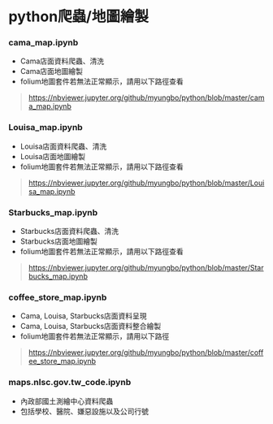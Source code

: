 # python爬蟲/地圖繪製

### cama_map.ipynb
* Cama店面資料爬蟲、清洗
* Cama店面地圖繪製
* folium地圖套件若無法正常顯示，請用以下路徑查看
> https://nbviewer.jupyter.org/github/myungbo/python/blob/master/cama_map.ipynb

### Louisa_map.ipynb
* Louisa店面資料爬蟲、清洗
* Louisa店面地圖繪製
* folium地圖套件若無法正常顯示，請用以下路徑查看
> https://nbviewer.jupyter.org/github/myungbo/python/blob/master/Louisa_map.ipynb

### Starbucks_map.ipynb
* Starbucks店面資料爬蟲、清洗
* Starbucks店面地圖繪製
* folium地圖套件若無法正常顯示，請用以下路徑查看
> https://nbviewer.jupyter.org/github/myungbo/python/blob/master/Starbucks_map.ipynb

### coffee_store_map.ipynb
* Cama, Louisa, Starbucks店面資料呈現
* Cama, Louisa, Starbucks店面資料整合繪製
* folium地圖套件若無法正常顯示，請用以下路徑
> https://nbviewer.jupyter.org/github/myungbo/python/blob/master/coffee_store_map.ipynb

### maps.nlsc.gov.tw_code.ipynb
* 內政部國土測繪中心資料爬蟲
* 包括學校、醫院、嫌惡設施以及公司行號
